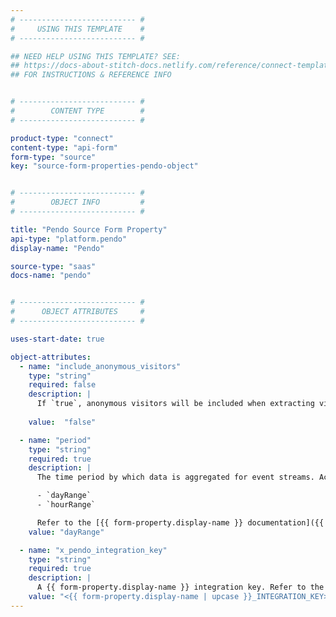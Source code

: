```yaml
---
# -------------------------- #
#     USING THIS TEMPLATE    #
# -------------------------- #

## NEED HELP USING THIS TEMPLATE? SEE:
## https://docs-about-stitch-docs.netlify.com/reference/connect-templates/destination-form-property/
## FOR INSTRUCTIONS & REFERENCE INFO


# -------------------------- #
#        CONTENT TYPE        #
# -------------------------- #

product-type: "connect"
content-type: "api-form"
form-type: "source"
key: "source-form-properties-pendo-object"


# -------------------------- #
#        OBJECT INFO         #
# -------------------------- #

title: "Pendo Source Form Property"
api-type: "platform.pendo"
display-name: "Pendo"

source-type: "saas"
docs-name: "pendo"


# -------------------------- #
#      OBJECT ATTRIBUTES     #
# -------------------------- #

uses-start-date: true

object-attributes:
  - name: "include_anonymous_visitors"
    type: "string"
    required: false
    description: |
      If `true`, anonymous visitors will be included when extracting visitor data. The default is `false`.
      
    value:  "false"

  - name: "period"
    type: "string"
    required: true
    description: |
      The time period by which data is aggregated for event streams. Accepted values are:

      - `dayRange`
      - `hourRange`

      Refer to the [{{ form-property.display-name }} documentation]({{ doc-link | append: "#event-replication" }}) for more info.
    value: "dayRange"

  - name: "x_pendo_integration_key"
    type: "string"
    required: true
    description: |
      A {{ form-property.display-name }} integration key. Refer to the [{{ form-property.display-name }} documentation]({{ doc-link | append: "#create-integration-key" }}) for instructions on creating this credential.
    value: "<{{ form-property.display-name | upcase }}_INTEGRATION_KEY>"
---
```


